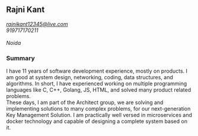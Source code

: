 ## Rajni Kant 
*rajnikant12345@live.com*<br/>
*919717170211*<br/>  
*Noida*

### Summary
I have 11 years of software development experience, mostly on products. I am good at system design, networking, coding, data structures, and algorithms. In short, I have experienced working on multiple programming languages like C, C++, Golang, JS, HTML, and solved many product related problems.<br/> 
These days, I am part of the Architect group, we are solving and implementing solutions to many complex problems, for our next-generation Key Management Solution. I am practically well versed in microservices and docker technology and capable of designing a complete system based on it.<br/>



